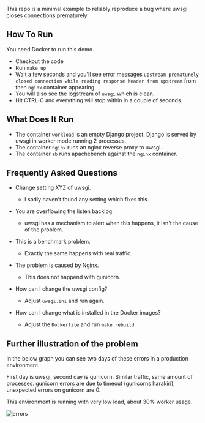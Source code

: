 This repo is a minimal example to reliably reproduce a bug where uwsgi closes connections prematurely.

## How To Run

You need Docker to run this demo.

* Checkout the code
* Run `make up`
* Wait a few seconds and you'll see error messages `upstream prematurely closed connection while reading response header from upstream` from then `nginx` container appearing
* You will also see the logstream of `uwsgi` which is clean.
* Hit CTRL-C and everything will stop within in a couple of seconds.

## What Does It Run

* The container `workload` is an empty Django project. Django is served by uwsgi in worker mode running 2 processes.
* The container `nginx` runs an nginx reverse proxy to uwsgi.
* The container `ab` runs apachebench against the `nginx` container.

## Frequently Asked Questions

* Change setting XYZ of uwsgi.
  * I sadly haven't found any setting which fixes this.

* You are overflowing the listen backlog.
  * uwsgi has a mechanism to alert when this happens, it isn't the cause of the problem.

* This is a benchmark problem.
  * Exactly the same happens with real traffic.

* The problem is caused by Nginx.
  * This does not happend with gunicorn.

* How can I change the uwsgi config?
  * Adjust `uwsgi.ini` and run again.

* How can I change what is installed in the Docker images?
  * Adjust the `Dockerfile` and run `make rebuild`.

## Further illustration of the problem

In the below graph you can see two days of these errors in a production environment.

First day is uwsgi, second day is gunicorn. Similar traffic, same amount of processes. gunicorn errors are due to timeout (gunicorns harakiri), unexpected errors on gunicorn are 0.

This environment is running with very low load, about 30% worker usage.

![errors](https://user-images.githubusercontent.com/32424163/84462897-28c26600-ac3e-11ea-99a8-83f8bdd706da.png)
